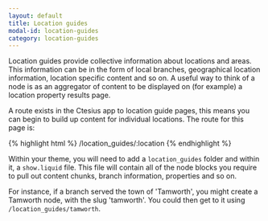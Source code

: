 ```yaml
---
layout: default
title: Location guides
modal-id: location-guides
category: location-guides
---
```

Location guides provide collective information about locations and areas. This information can be in the form of local branches, geographical location information, location specific content and so on. A useful way to think of a node is as an aggregator of content to be displayed on (for example) a location property results page.

A route exists in the Ctesius app to location guide pages, this means you can begin to build up content for individual locations. The route for this page is:

{% highlight html %}
/location_guides/:location
{% endhighlight %}

Within your theme, you will need to add a ``location_guides`` folder and within it, a ``show.liquid`` file. This file will contain all of the node blocks you require to pull out content chunks, branch information, properties and so on.

For instance, if a branch served the town of 'Tamworth', you might create a Tamworth node, with the slug 'tamworth'. You could then get to it using ``/location_guides/tamworth``.
